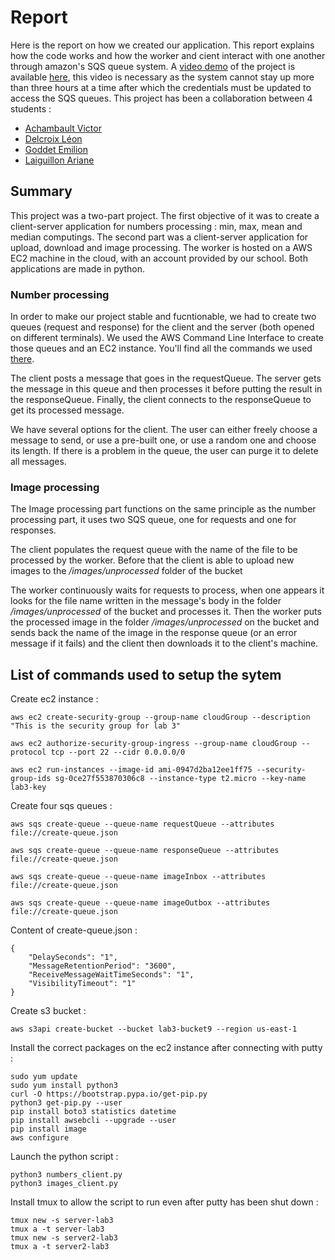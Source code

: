 # Report
Here is the report on how we created our application. This report explains how the code works and how the worker and cient interact with one another through amazon's SQS queue system.
A [video demo](https://github.com/ComteHerrapait/cloud-lab3/raw/master/resources/code_demo.mp4) of the project is available [here](resources/), this video is necessary as the system cannot stay up more than three hours at a time after which the credentials must be updated to access the SQS queues.
This project has been a collaboration between 4 students : 
- [Achambault Victor](https://github.com/ViviLeVivif)
- [Delcroix Léon](https://github.com/ComteHerrapait)
- [Goddet Emilion](https://github.com/Emilip)
- [Laiguillon Ariane](https://github.com/AriTortue)
	
## Summary
This project was a two-part project. The first objective of it was to create a client-server application for numbers processing : min, max, mean and median computings. The second part was a client-server application for upload, download and image processing. The worker is hosted on a AWS EC2 machine in the cloud, with an account provided by our school. Both applications are made in python.

### Number processing
In order to make our project stable and fucntionable, we had to create two queues (request and response) for the client and the server (both opened on different terminals). We used the AWS Command Line Interface to create those queues and an EC2 instance. You'll find all the commands we used [there].

The client posts a message that goes in the requestQueue. The server gets the message in this queue and then processes it before putting the result in the responseQueue. Finally, the client connects to the responseQueue to get its processed message.

We have several options for the client. The user can either freely choose a message to send, or use a pre-built one, or use a random one and choose its length. If there is a problem in the queue, the user can purge it to delete all messages.

### Image processing
The Image processing part functions on the same principle as the number processing part, it uses two SQS queue, one for requests and one for responses. 

The client populates the request queue with the name of the file to be processed by the worker. Before that the client is able to upload new images to the */images/unprocessed* folder of the bucket

The worker continuously waits for requests to process, when one appears it looks for the file name written in the message's body in the folder */images/unprocessed* of the bucket and processes it. Then the worker puts the processed image in the folder */images/unprocessed* on the bucket and sends back the name of the image in the response queue (or an error message if it fails) and the client then downloads it to the client's machine.

[there]: https://github.com/ComteHerrapait/cloud-lab3/#List-of-commands-used-to-setup-the-sytem

## List of commands used to setup the sytem

Create ec2 instance :

	aws ec2 create-security-group --group-name cloudGroup --description "This is the security group for lab 3"

	aws ec2 authorize-security-group-ingress --group-name cloudGroup --protocol tcp --port 22 --cidr 0.0.0.0/0

	aws ec2 run-instances --image-id ami-0947d2ba12ee1ff75 --security-group-ids sg-0ce27f553870306c8 --instance-type t2.micro --key-name lab3-key

Create four sqs queues :

	aws sqs create-queue --queue-name requestQueue --attributes file://create-queue.json

	aws sqs create-queue --queue-name responseQueue --attributes file://create-queue.json
	
	aws sqs create-queue --queue-name imageInbox --attributes file://create-queue.json
	
	aws sqs create-queue --queue-name imageOutbox --attributes file://create-queue.json

Content of create-queue.json :
	
	{
  		"DelaySeconds": "1",
  		"MessageRetentionPeriod": "3600",
  		"ReceiveMessageWaitTimeSeconds": "1",
  		"VisibilityTimeout": "1"
	}
	
Create s3 bucket :

	aws s3api create-bucket --bucket lab3-bucket9 --region us-east-1

Install the correct packages on the ec2 instance after connecting with putty :

	sudo yum update
	sudo yum install python3
	curl -O https://bootstrap.pypa.io/get-pip.py
   	python3 get-pip.py --user
	pip install boto3 statistics datetime
	pip install awsebcli --upgrade --user
	pip install image
	aws configure

Launch the python script :

	python3 numbers_client.py
	python3 images_client.py

Install tmux to allow the script to run even after putty has been shut down :

	tmux new -s server-lab3
	tmux a -t server-lab3
	tmux new -s server2-lab3
	tmux a -t server2-lab3

